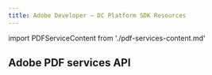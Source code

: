 ```yaml
---
title: Adobe Developer — DC Platform SDK Resources
---
```

import PDFServiceContent from './pdf-services-content.md'


<TitleBlock slots="heading" theme="light" className="titleBlock-align-left"/>

## Adobe PDF services API

<WrapperComponent slots="content" theme="light" className="div-flex overflow-hidden"/>

<PDFServiceContent/>
